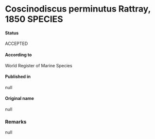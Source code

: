 Coscinodiscus perminutus Rattray, 1850 SPECIES
=======

#### Status
ACCEPTED

#### According to
World Register of Marine Species

#### Published in
null

#### Original name
null

### Remarks
null
